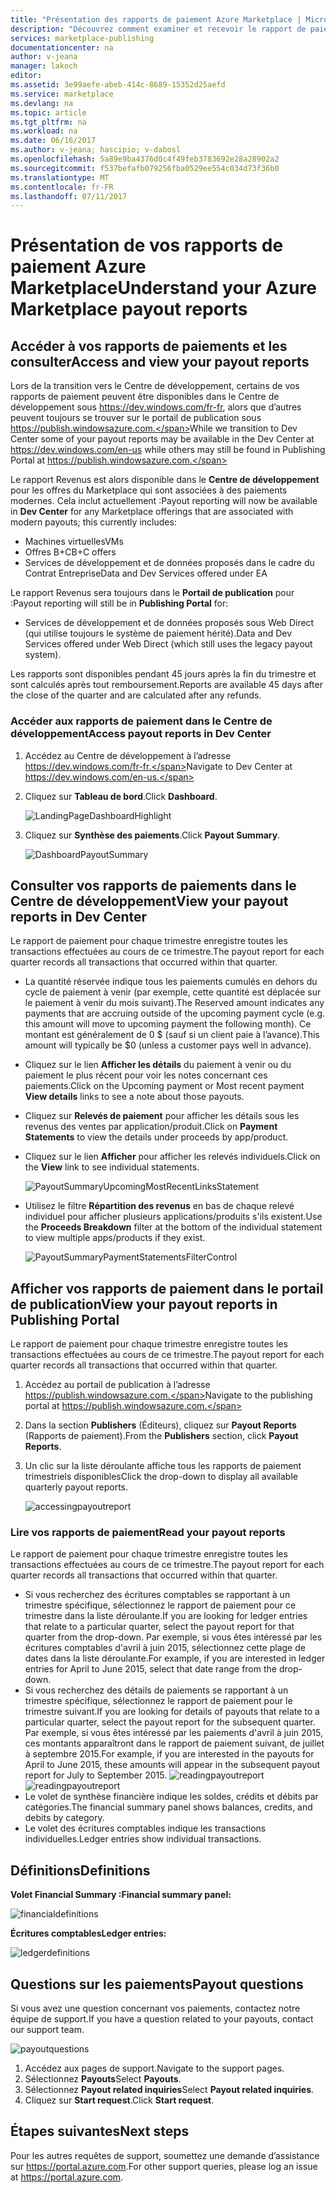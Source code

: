 ```yaml
---
title: "Présentation des rapports de paiement Azure Marketplace | Microsoft Docs"
description: "Découvrez comment examiner et recevoir le rapport de paiement Azure Marketplace."
services: marketplace-publishing
documentationcenter: na
author: v-jeana
manager: lakoch
editor: 
ms.assetid: 3e99aefe-abeb-414c-8689-15352d25aefd
ms.service: marketplace
ms.devlang: na
ms.topic: article
ms.tgt_pltfrm: na
ms.workload: na
ms.date: 06/16/2017
ms.author: v-jeana; hascipio; v-dabosl
ms.openlocfilehash: 5a89e9ba4376d0c4f49feb3783692e28a28902a2
ms.sourcegitcommit: f537befafb079256fba0529ee554c034d73f36b0
ms.translationtype: MT
ms.contentlocale: fr-FR
ms.lasthandoff: 07/11/2017
---
```

# <a name="understand-your-azure-marketplace-payout-reports"></a><span data-ttu-id="5a5a3-103">Présentation de vos rapports de paiement Azure Marketplace</span><span class="sxs-lookup"><span data-stu-id="5a5a3-103">Understand your Azure Marketplace payout reports</span></span>
## <a name="access-and-view-your-payout-reports"></a><span data-ttu-id="5a5a3-104">Accéder à vos rapports de paiements et les consulter</span><span class="sxs-lookup"><span data-stu-id="5a5a3-104">Access and view your payout reports</span></span>
<span data-ttu-id="5a5a3-105">Lors de la transition vers le Centre de développement, certains de vos rapports de paiement peuvent être disponibles dans le Centre de développement sous https://dev.windows.com/fr-fr, alors que d’autres peuvent toujours se trouver sur le portail de publication sous https://publish.windowsazure.com.</span><span class="sxs-lookup"><span data-stu-id="5a5a3-105">While we transition to Dev Center some of your payout reports may be available in the Dev Center at https://dev.windows.com/en-us while others may still be found in Publishing Portal at https://publish.windowsazure.com.</span></span>

<span data-ttu-id="5a5a3-106">Le rapport Revenus est alors disponible dans le **Centre de développement** pour les offres du Marketplace qui sont associées à des paiements modernes. Cela inclut actuellement :</span><span class="sxs-lookup"><span data-stu-id="5a5a3-106">Payout reporting will now be available in **Dev Center** for any Marketplace offerings that are associated with modern payouts; this currently includes:</span></span>

* <span data-ttu-id="5a5a3-107">Machines virtuelles</span><span class="sxs-lookup"><span data-stu-id="5a5a3-107">VMs</span></span>
* <span data-ttu-id="5a5a3-108">Offres B+C</span><span class="sxs-lookup"><span data-stu-id="5a5a3-108">B+C offers</span></span>
* <span data-ttu-id="5a5a3-109">Services de développement et de données proposés dans le cadre du Contrat Entreprise</span><span class="sxs-lookup"><span data-stu-id="5a5a3-109">Data and Dev Services offered under EA</span></span>

<span data-ttu-id="5a5a3-110">Le rapport Revenus sera toujours dans le **Portail de publication** pour :</span><span class="sxs-lookup"><span data-stu-id="5a5a3-110">Payout reporting will still be in **Publishing Portal** for:</span></span>

* <span data-ttu-id="5a5a3-111">Services de développement et de données proposés sous Web Direct (qui utilise toujours le système de paiement hérité).</span><span class="sxs-lookup"><span data-stu-id="5a5a3-111">Data and Dev Services offered under Web Direct (which still uses the legacy payout system).</span></span>

<span data-ttu-id="5a5a3-112">Les rapports sont disponibles pendant 45 jours après la fin du trimestre et sont calculés après tout remboursement.</span><span class="sxs-lookup"><span data-stu-id="5a5a3-112">Reports are available 45 days after the close of the quarter and are calculated after any refunds.</span></span>

### <a name="access-payout-reports-in-dev-center"></a><span data-ttu-id="5a5a3-113">Accéder aux rapports de paiement dans le Centre de développement</span><span class="sxs-lookup"><span data-stu-id="5a5a3-113">Access payout reports in Dev Center</span></span>
1. <span data-ttu-id="5a5a3-114">Accédez au Centre de développement à l’adresse https://dev.windows.com/fr-fr.</span><span class="sxs-lookup"><span data-stu-id="5a5a3-114">Navigate to Dev Center at https://dev.windows.com/en-us.</span></span>
2. <span data-ttu-id="5a5a3-115">Cliquez sur **Tableau de bord**.</span><span class="sxs-lookup"><span data-stu-id="5a5a3-115">Click **Dashboard**.</span></span>

    ![LandingPageDashboardHighlight][1]
3. <span data-ttu-id="5a5a3-117">Cliquez sur **Synthèse des paiements**.</span><span class="sxs-lookup"><span data-stu-id="5a5a3-117">Click **Payout Summary**.</span></span>

    ![DashboardPayoutSummary][2]

## <a name="view-your-payout-reports-in-dev-center"></a><span data-ttu-id="5a5a3-119">Consulter vos rapports de paiements dans le Centre de développement</span><span class="sxs-lookup"><span data-stu-id="5a5a3-119">View your payout reports in Dev Center</span></span>
<span data-ttu-id="5a5a3-120">Le rapport de paiement pour chaque trimestre enregistre toutes les transactions effectuées au cours de ce trimestre.</span><span class="sxs-lookup"><span data-stu-id="5a5a3-120">The payout report for each quarter records all transactions that occurred within that quarter.</span></span>

* <span data-ttu-id="5a5a3-121">La quantité réservée indique tous les paiements cumulés en dehors du cycle de paiement à venir (par exemple, cette quantité est déplacée sur le paiement à venir du mois suivant).</span><span class="sxs-lookup"><span data-stu-id="5a5a3-121">The Reserved amount indicates any payments that are accruing outside of the upcoming payment cycle (e.g. this amount will move to upcoming payment the following month).</span></span>  <span data-ttu-id="5a5a3-122">Ce montant est généralement de 0 $ (sauf si un client paie à l’avance).</span><span class="sxs-lookup"><span data-stu-id="5a5a3-122">This amount will typically be $0 (unless a customer pays well in advance).</span></span>
* <span data-ttu-id="5a5a3-123">Cliquez sur le lien **Afficher les détails** du paiement à venir ou du paiement le plus récent pour voir les notes concernant ces paiements.</span><span class="sxs-lookup"><span data-stu-id="5a5a3-123">Click on the Upcoming payment or Most recent payment **View details** links to see a note about those payouts.</span></span>
* <span data-ttu-id="5a5a3-124">Cliquez sur **Relevés de paiement** pour afficher les détails sous les revenus des ventes par application/produit.</span><span class="sxs-lookup"><span data-stu-id="5a5a3-124">Click on **Payment Statements** to view the details under proceeds by app/product.</span></span>
* <span data-ttu-id="5a5a3-125">Cliquez sur le lien **Afficher** pour afficher les relevés individuels.</span><span class="sxs-lookup"><span data-stu-id="5a5a3-125">Click on the **View** link to see individual statements.</span></span>

    ![PayoutSummaryUpcomingMostRecentLinksStatement][3]
* <span data-ttu-id="5a5a3-127">Utilisez le filtre **Répartition des revenus** en bas de chaque relevé individuel pour afficher plusieurs applications/produits s'ils existent.</span><span class="sxs-lookup"><span data-stu-id="5a5a3-127">Use the **Proceeds Breakdown** filter at the bottom of the individual statement to view multiple apps/products if they exist.</span></span>

    ![PayoutSummaryPaymentStatementsFilterControl][4]

## <a name="view-your-payout-reports-in-publishing-portal"></a><span data-ttu-id="5a5a3-129">Afficher vos rapports de paiement dans le portail de publication</span><span class="sxs-lookup"><span data-stu-id="5a5a3-129">View your payout reports in Publishing Portal</span></span>
<span data-ttu-id="5a5a3-130">Le rapport de paiement pour chaque trimestre enregistre toutes les transactions effectuées au cours de ce trimestre.</span><span class="sxs-lookup"><span data-stu-id="5a5a3-130">The payout report for each quarter records all transactions that occurred within that quarter.</span></span>

1. <span data-ttu-id="5a5a3-131">Accédez au portail de publication à l’adresse https://publish.windowsazure.com.</span><span class="sxs-lookup"><span data-stu-id="5a5a3-131">Navigate to the publishing portal at https://publish.windowsazure.com.</span></span>
2. <span data-ttu-id="5a5a3-132">Dans la section **Publishers** (Éditeurs), cliquez sur **Payout Reports** (Rapports de paiement).</span><span class="sxs-lookup"><span data-stu-id="5a5a3-132">From the **Publishers** section, click **Payout Reports**.</span></span>
3. <span data-ttu-id="5a5a3-133">Un clic sur la liste déroulante affiche tous les rapports de paiement trimestriels disponibles</span><span class="sxs-lookup"><span data-stu-id="5a5a3-133">Click the drop-down to display all available quarterly payout reports.</span></span>

    ![accessingpayoutreport][5]

### <a name="read-your-payout-reports"></a><span data-ttu-id="5a5a3-135">Lire vos rapports de paiement</span><span class="sxs-lookup"><span data-stu-id="5a5a3-135">Read your payout reports</span></span>
<span data-ttu-id="5a5a3-136">Le rapport de paiement pour chaque trimestre enregistre toutes les transactions effectuées au cours de ce trimestre.</span><span class="sxs-lookup"><span data-stu-id="5a5a3-136">The payout report for each quarter records all transactions that occurred within that quarter.</span></span>

* <span data-ttu-id="5a5a3-137">Si vous recherchez des écritures comptables se rapportant à un trimestre spécifique, sélectionnez le rapport de paiement pour ce trimestre dans la liste déroulante.</span><span class="sxs-lookup"><span data-stu-id="5a5a3-137">If you are looking for ledger entries that relate to a particular quarter, select the payout report for that quarter from the drop-down.</span></span> <span data-ttu-id="5a5a3-138">Par exemple, si vous êtes intéressé par les écritures comptables d'avril à juin 2015, sélectionnez cette plage de dates dans la liste déroulante.</span><span class="sxs-lookup"><span data-stu-id="5a5a3-138">For example, if you are interested in ledger entries for April to June 2015, select that date range from the drop-down.</span></span>
* <span data-ttu-id="5a5a3-139">Si vous recherchez des détails de paiements se rapportant à un trimestre spécifique, sélectionnez le rapport de paiement pour le trimestre suivant.</span><span class="sxs-lookup"><span data-stu-id="5a5a3-139">If you are looking for details of payouts that relate to a particular quarter, select the payout report for the subsequent quarter.</span></span> <span data-ttu-id="5a5a3-140">Par exemple, si vous êtes intéressé par les paiements d'avril à juin 2015, ces montants apparaîtront dans le rapport de paiement suivant, de juillet à septembre 2015.</span><span class="sxs-lookup"><span data-stu-id="5a5a3-140">For example, if you are interested in the payouts for April to June 2015, these amounts will appear in the subsequent payout report for July to September 2015.</span></span>
  <span data-ttu-id="5a5a3-141">![readingpayoutreport][6]</span><span class="sxs-lookup"><span data-stu-id="5a5a3-141">![readingpayoutreport][6]</span></span>
* <span data-ttu-id="5a5a3-142">Le volet de synthèse financière indique les soldes, crédits et débits par catégories.</span><span class="sxs-lookup"><span data-stu-id="5a5a3-142">The financial summary panel shows balances, credits, and debits by category.</span></span>
* <span data-ttu-id="5a5a3-143">Le volet des écritures comptables indique les transactions individuelles.</span><span class="sxs-lookup"><span data-stu-id="5a5a3-143">Ledger entries show individual transactions.</span></span>

## <a name="definitions"></a><span data-ttu-id="5a5a3-144">Définitions</span><span class="sxs-lookup"><span data-stu-id="5a5a3-144">Definitions</span></span>
<span data-ttu-id="5a5a3-145">**Volet Financial Summary :**</span><span class="sxs-lookup"><span data-stu-id="5a5a3-145">**Financial summary panel:**</span></span>

![financialdefinitions][7]

<span data-ttu-id="5a5a3-147">**Écritures comptables**</span><span class="sxs-lookup"><span data-stu-id="5a5a3-147">**Ledger entries:**</span></span>

![ledgerdefinitions][8]

## <a name="payout-questions"></a><span data-ttu-id="5a5a3-149">Questions sur les paiements</span><span class="sxs-lookup"><span data-stu-id="5a5a3-149">Payout questions</span></span>
<span data-ttu-id="5a5a3-150">Si vous avez une question concernant vos paiements, contactez notre équipe de support.</span><span class="sxs-lookup"><span data-stu-id="5a5a3-150">If you have a question related to your payouts, contact our support team.</span></span>

![payoutquestions][9]

1. <span data-ttu-id="5a5a3-152">Accédez aux pages de support.</span><span class="sxs-lookup"><span data-stu-id="5a5a3-152">Navigate to the support pages.</span></span>
2. <span data-ttu-id="5a5a3-153">Sélectionnez **Payouts**</span><span class="sxs-lookup"><span data-stu-id="5a5a3-153">Select **Payouts**.</span></span>
3. <span data-ttu-id="5a5a3-154">Sélectionnez **Payout related inquiries**</span><span class="sxs-lookup"><span data-stu-id="5a5a3-154">Select **Payout related inquiries**.</span></span>
4. <span data-ttu-id="5a5a3-155">Cliquez sur **Start request**.</span><span class="sxs-lookup"><span data-stu-id="5a5a3-155">Click **Start request**.</span></span>

## <a name="next-steps"></a><span data-ttu-id="5a5a3-156">Étapes suivantes</span><span class="sxs-lookup"><span data-stu-id="5a5a3-156">Next steps</span></span>
<span data-ttu-id="5a5a3-157">Pour les autres requêtes de support, soumettez une demande d’assistance sur <https://portal.azure.com>.</span><span class="sxs-lookup"><span data-stu-id="5a5a3-157">For other support queries, please log an issue at <https://portal.azure.com>.</span></span>

[1]: ./media/marketplace-publishing-report-payout/LandingPage-DashboardHighlight.png
[2]: ./media/marketplace-publishing-report-payout/Dashboard-PayoutSummary.png
[3]: ./media/marketplace-publishing-report-payout/PayoutSummary-UpcomingOrMostRecentPaymentLinksSingleStatementLink.png
[4]: ./media/marketplace-publishing-report-payout/PayoutSummary-PaymentStatements-SingleStatement-FilterControl.png
[5]: ./media/marketplace-publishing-report-payout/accessingpayoutreport.png
[6]: ./media/marketplace-publishing-report-payout/readingpayoutreport.png
[7]: ./media/marketplace-publishing-report-payout/financialdefinitions.png
[8]: ./media/marketplace-publishing-report-payout/ledgerdefinitions.png
[9]: ./media/marketplace-publishing-report-payout/payoutquestions.png
